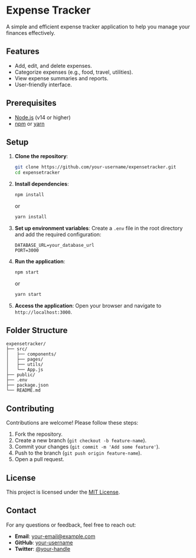 # Expense Tracker

A simple and efficient expense tracker application to help you manage your finances effectively.

## Features
- Add, edit, and delete expenses.
- Categorize expenses (e.g., food, travel, utilities).
- View expense summaries and reports.
- User-friendly interface.

## Prerequisites
- [Node.js](https://nodejs.org/) (v14 or higher)
- [npm](https://www.npmjs.com/) or [yarn](https://yarnpkg.com/)

## Setup

1. **Clone the repository**:
    ```bash
    git clone https://github.com/your-username/expensetracker.git
    cd expensetracker
    ```

2. **Install dependencies**:
    ```bash
    npm install
    ```
    or
    ```bash
    yarn install
    ```

3. **Set up environment variables**:
    Create a `.env` file in the root directory and add the required configuration:
    ```
    DATABASE_URL=your_database_url
    PORT=3000
    ```

4. **Run the application**:
    ```bash
    npm start
    ```
    or
    ```bash
    yarn start
    ```

5. **Access the application**:
    Open your browser and navigate to `http://localhost:3000`.

## Folder Structure
```
expensetracker/
├── src/
│   ├── components/
│   ├── pages/
│   ├── utils/
│   └── App.js
├── public/
├── .env
├── package.json
└── README.md
```

## Contributing
Contributions are welcome! Please follow these steps:
1. Fork the repository.
2. Create a new branch (`git checkout -b feature-name`).
3. Commit your changes (`git commit -m 'Add some feature'`).
4. Push to the branch (`git push origin feature-name`).
5. Open a pull request.

## License
This project is licensed under the [MIT License](LICENSE).

## Contact
For any questions or feedback, feel free to reach out:
- **Email**: your-email@example.com
- **GitHub**: [your-username](https://github.com/your-username)
- **Twitter**: [@your-handle](https://twitter.com/your-handle)